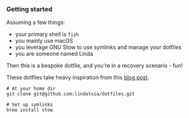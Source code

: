 ### Getting started
Assuming a few things:
- your primary shell is `fish`
- you mainly use macOS
- you leverage GNU Stow to use symlinks and manage your dotfiles
- you are someone named Linda

Then this is a bespoke dotfile, and you're in a recovery scenario - fun!

These dotfiles take heavy inspiration from this [blog post](https://www.jakewiesler.com/blog/managing-dotfiles).

```
# At your home dir
git clone git@github.com:lindatxia/dotfiles.git

# Set up symlinks
brew install stow

```

